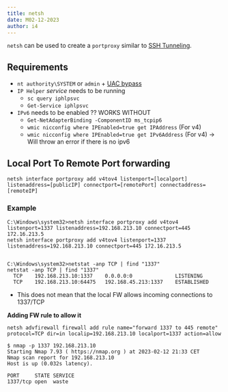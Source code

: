 ```yaml
---
title: netsh
date: M02-12-2023
author: i4
---
```


`netsh` can be used to create a `portproxy` similar to [SSH Tunneling](./SSH%20Tunneling.md).

## Requirements
- `nt authority\SYSTEM` or `admin` + [UAC bypass](/wiki/Security/Windows/Privilege%20Escalation/UAC%20Bypass.md)
- `IP Helper` _service_ needs to be running
	- `sc query iphlpsvc`
	- `Get-Service iphlpsvc`
- `IPv6` needs to be enabled ?? WORKS WITHOUT
	- `Get-NetAdapterBinding -ComponentID ms_tcpip6`
	- `wmic nicconfig where IPEnabled=true get IPAddress` (For v4)
	- `wmic nicconfig where IPEnabled=true get IPv6Address` (For v4) -> Will throw an error if there is no ipv6

## Local Port To Remote Port forwarding
```
netsh interface portproxy add v4tov4 listenport=[localport] listenaddress=[publicIP] connectport=[remotePort] connectaddress=[remoteIP]
```

### Example
```
C:\Windows\system32>netsh interface portproxy add v4tov4 listenport=1337 listenaddress=192.168.213.10 connectport=445 172.16.213.5 
netsh interface portproxy add v4tov4 listenport=1337 listenaddress=192.168.213.10 connectport=445 172.16.213.5


C:\Windows\system32>netstat -anp TCP | find "1337"
netstat -anp TCP | find "1337"
  TCP    192.168.213.10:1337    0.0.0.0:0              LISTENING
  TCP    192.168.213.10:64475   192.168.45.213:1337    ESTABLISHED

```

- This does not mean that the local FW allows incoming connections to 1337/TCP

**Adding FW rule to allow it**
```
netsh advfirewall firewall add rule name="forward 1337 to 445 remote" protocol=TCP dir=in localip=192.168.213.10 localport=1337 action=allow
```


```
$ nmap -p 1337 192.168.213.10
Starting Nmap 7.93 ( https://nmap.org ) at 2023-02-12 21:33 CET
Nmap scan report for 192.168.213.10
Host is up (0.032s latency).

PORT     STATE SERVICE
1337/tcp open  waste
```
